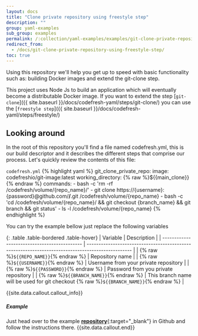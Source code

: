```yaml
---
layout: docs
title: "Clone private repository using freestyle step"
description: ""
group: yaml-examples
sub_group: examples
permalink: /:collection/yaml-examples/examples/git-clone-private-repository-using-freestyle-step/
redirect_from:
  - /docs/git-clone-private-repository-using-freestyle-step/
toc: true
---
```

Using this repository we'll help you get up to speed with basic functionality such as: building Docker images and extend the git-clone step.

This project uses Node Js to build an application which will eventually become a distributable Docker image.
If you want to extend the step [```git-clone```]({{ site.baseurl }}/docs/codefresh-yaml/steps/git-clone/) you can use the [```freestyle step```]({{ site.baseurl }}/docs/codefresh-yaml/steps/freestyle/)

## Looking around
In the root of this repository you'll find a file named codefresh.yml, this is our build descriptor and it describes the different steps that comprise our process. Let's quickly review the contents of this file:

  `codefresh.yml`
{% highlight yaml %}
git_clone_private_repo:
      image: codefreshio/git-image:latest
      working_directory: {% raw %}${{main_clone}}{% endraw %}
      commands:
        - bash -c 'rm -rf /codefresh/volume/{repo_name}/'
        - git clone https://{username}:{password}@github.com/**/**.git /codefresh/volume/{repo_name}
        - bash -c 'cd /codefresh/volume/{repo_name}/ && git checkout {branch_name} && git branch && git status'
        - ls -l /codefresh/volume/{repo_name}
{% endhighlight %}

You can try the example bellow just replace the following variables

{: .table .table-bordered .table-hover}
| Variable                                     | Description                                                                                       |
| -------------------------------------------- | ------------------------------------------------------------------------------------------------- |
| {% raw %}```${{REPO_NAME}}```{% endraw %}    | Repository name                                                                                   |
| {% raw %}```${{USERNAME}}```{% endraw %}     | Username from your private repository                                                             |
| {% raw %}```${{PASSWORD}}```{% endraw %}     | Password from you private repository                                                              |
| {% raw %}```${{BRANCH_NAME}}```{% endraw %}  | This branch name will be used for git checkout {% raw %}```${{BRANCH_NAME}}```{% endraw %}        |

{{site.data.callout.callout_info}}
##### Example

Just head over to the example [**repository**](https://github.com/codefreshdemo/cf-example-extend-git-clone-step){:target="_blank"} in Github and follow the instructions there. 
{{site.data.callout.end}}
